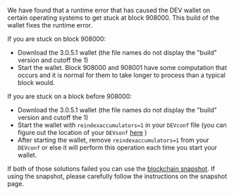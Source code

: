 We have found that a runtime error that has caused the DEV wallet on certain operating systems to get stuck at block 908000. This build of the wallet fixes the runtime error.

If you are stuck on block 908000:
- Download the 3.0.5.1 wallet (the file names do not display the "build" version and cutoff the 1)
- Start the wallet. Block 908000 and 908001 have some computation that occurs and it is normal for them to take longer to process than a typical block would.

If you are stuck on a block before 908000:
- Download the 3.0.5.1 wallet (the file names do not display the "build" version and cutoff the 1)
- Start the wallet with `reindexaccumulators=1` in your `DEVconf` file (you can figure out the location of your `DEVsonf` [here](https://DEVsseshdesk.com/support/solutions/articles/30000004664-where-are-my-wallet-dat-blockchain-and-configuration-conf-files-located-) )
- After starting the wallet, remove `reindexaccumulators=1` from your `DEVconf` or else it will perform this operation each time you start your wallet.

If both of those solutions failed you can use the [blockchain snapshot](http://178.254.23.111/~pub/DEV/Daily-Snapshots-Html/DEV-Daily-Snapshots.html). If using the snapshot, please carefully follow the instructions on the snapshot page.